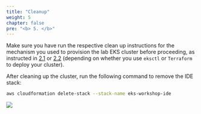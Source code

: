 ```yaml
---
title: "Cleanup"
weight: 5
chapter: false
pre: "<b> 5. </b>"
---
```


Make sure you have run the respective clean up instructions for the mechanism you used to provision the lab EKS cluster before proceeding, as instructed in [2.1](../2-Prerequiste/2.1-eksctl/) or [2.2](../2-Prerequiste/2.2-terraform/) (depending on whether you use `eksctl` or `Terraform` to deploy your cluster).

After cleaning up the cluster, run the following command to remove the IDE stack:
```bash
aws cloudformation delete-stack --stack-name eks-workshop-ide
```

![](/EKS-Workshop-2/images/5/DeleteStack.png?width=90pc)